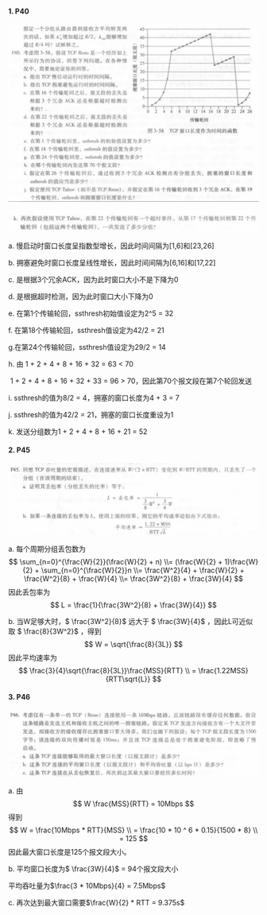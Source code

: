 #### 1. P40

![P40](P40.png)

![P40（1）](P40（1）.png)

a. 慢启动时窗口长度呈指数型增长，因此时间间隔为[1,6]和[23,26]

b. 拥塞避免时窗口长度呈线性增长，因此时间间隔为[6,16]和[17,22]

c. 是根据3个冗余ACK，因为此时窗口大小不是下降为0

d. 是根据超时检测，因为此时窗口大小下降为0

e. 在第1个传输轮回，ssthresh初始值设定为2^5 = 32

f. 在第18个传输轮回，ssthresh值设定为42/2 = 21

g.在第24个传输轮回，ssthresh值设定为29/2 = 14

h. 由 1 + 2 + 4 + 8 + 16 + 32 = 63 < 70

​         1 + 2 + 4 + 8 + 16 + 32 + 33 = 96 > 70，因此第70个报文段在第7个轮回发送

i. ssthresh的值为8/2 = 4，拥塞的窗口长度为4 + 3 = 7

j.  ssthresh的值为42/2 = 21，拥塞的窗口长度重设为1

k. 发送分组数为1 + 2 + 4 + 8 + 16 + 21 = 52



#### 2. P45

![P45](P45.png)



a. 每个周期分组丢包数为
$$
\sum_{n=0}^{\frac{W}{2}}(\frac{W}{2} + n)
\\= (\frac{W}{2} + 1)\frac{W}{2} + \sum_{n=0}^{\frac{W}{2}}n
\\=  \frac{W^2}{4} + \frac{W}{2} + \frac{W^2}{8} + \frac{W}{4}
\\= \frac{3W^2}{8} + \frac{3W}{4}
$$
因此丢包率为
$$
L = \frac{1}{\frac{3W^2}{8} + \frac{3W}{4}}
$$


b. 当W足够大时，$ \frac{3W^2}{8}$ 远大于 $ \frac{3W}{4}$ ，因此L可近似取 $ \frac{8}{3W^2}$ ，得到
$$
W = \sqrt{\frac{8}{3L}}
$$
因此平均速率为
$$
\frac{3}{4}\sqrt{\frac{8}{3L}}\frac{MSS}{RTT}
\\ = \frac{1.22MSS}{RTT\sqrt{L}}
$$


#### 3. P46

![P46](P46.png)

a. 由
$$
W \frac{MSS}{RTT} = 10Mbps
$$
得到
$$
W = \frac{10Mbps * RTT}{MSS}
\\ = \frac{10 * 10 ^ 6 * 0.15}{1500 * 8} 
\\ = 125
$$
因此最大窗口长度是125个报文段大小。



b. 平均窗口长度为$ \frac{3W}{4}$ = 94个报文段大小

平均吞吐量为$\frac{3 * 10Mbps}{4} = 7.5Mbps$



c. 再次达到最大窗口需要$\frac{W}{2} * RTT = 9.375s$